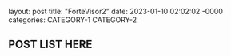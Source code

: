 layout: post
title: "ForteVisor2"
date: 2023-01-10 02:02:02 -0000
categories: CATEGORY-1 CATEGORY-2

## POST LIST HERE